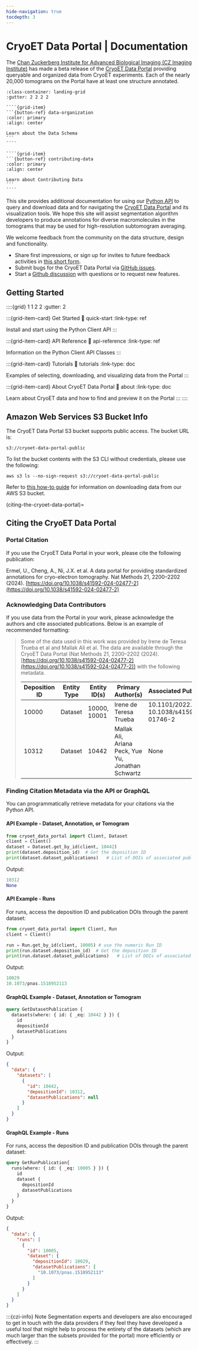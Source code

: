 ```yaml
---
hide-navigation: true
tocdepth: 3
---
```


# CryoET Data Portal | Documentation

The [Chan Zuckerberg Institute for Advanced Biological Imaging (CZ Imaging Institute)](https://www.czimaginginstitute.org/) has made a beta release of the [CryoET Data Portal](https://cryoetdataportal.czscience.com) providing queryable and organized data from CryoET experiments. Each of the nearly 20,000 tomograms on the Portal have at least one structure annotated.

`````{grid} 1 1 1 2
:class-container: landing-grid
:gutter: 2 2 2 2

````{grid-item}
```{button-ref} data-organization
:color: primary
:align: center

Learn about the Data Schema
```
````

````{grid-item}
```{button-ref} contributing-data
:color: primary
:align: center

Learn about Contributing Data
```
````
`````

This site provides additional documentation for using our [Python API](python-api) to query and download data and for navigating the [CryoET Data Portal](https://cryoetdataportal.czscience.com) and its visualization tools. We hope this site will assist segmentation algorithm developers to produce annotations for diverse macromolecules in the tomograms that may be used for high-resolution subtomogram averaging.

We welcome feedback from the community on the data structure, design and functionality.
- Share first impressions, or sign up for invites to future feedback activities in [this short form](https://airtable.com/apppmytRJXoXYTO9w/shrjmV9knAC7E7VVM?prefill_Event=P1BannerF&hide_Event=true).
- Submit bugs for the CryoET Data Portal via [GitHub issues](https://github.com/chanzuckerberg/cryoet-data-portal/issues/new?assignees=&labels=bug&projects=&template=bug.md&title=).
- Start a [Github discussion](https://github.com/chanzuckerberg/cryoet-data-portal/discussions/new/choose) with questions or to request new features.

## Getting Started

::::{grid} 1 1 2 2
:gutter: 2

:::{grid-item-card} Get Started
:link: quick-start
:link-type: ref

Install and start using the Python Client API
:::

:::{grid-item-card} API Reference
:link: api-reference
:link-type: ref

Information on the Python Client API Classes
:::

:::{grid-item-card} Tutorials
:link: tutorials
:link-type: doc

Examples of selecting, downloading, and visualizing data from the Portal
:::

:::{grid-item-card} About CryoET Data Portal
:link: about
:link-type: doc

Learn about CryoET data and how to find and preview it on the Portal
:::
::::

## Amazon Web Services S3 Bucket Info

The CryoET Data Portal S3 bucket supports public access. The bucket URL is:

```
s3://cryoet-data-portal-public
```

To list the bucket contents with the S3 CLI without credentials, please use the following:

```
aws s3 ls --no-sign-request s3://cryoet-data-portal-public
```

Refer to [this how-to guide](download-data) for information on downloading data from our AWS S3 bucket.

(citing-the-cryoet-data-portal)=
## Citing the CryoET Data Portal

### Portal Citation

If you use the CryoET Data Portal in your work, please cite the following publication:

Ermel, U., Cheng, A., Ni, J.X. et al. A data portal for providing standardized annotations for cryo-electron tomography. Nat Methods 21, 2200–2202 (2024). [https://doi.org/10.1038/s41592-024-02477-2](https://doi.org/10.1038/s41592-024-02477-2)

### Acknowledging Data Contributors

If you use data from the Portal in your work, please acknowledge the authors and cite associated publications. Below is an example of recommended formatting:

> Some of the data used in this work was provided by Irene de Teresa Trueba et al and Mallak Ali et al. The data are available through the CryoET Data Portal (Nat Methods 21, 2200–2202 (2024). [https://doi.org/10.1038/s41592-024-02477-2](https://doi.org/10.1038/s41592-024-02477-2)) with the following metadata.
>
> | Deposition ID | Entity Type | Entity ID(s) | Primary Author(s) | Associated Publication DOI(s) |
> | ------------- | ----------- | ------------ | ----------------- | ----------------------------- |
> | 10000 | Dataset | 10000, 10001 | Irene de Teresa Trueba | 10.1101/2022.04.12.488077, 10.1038/s41592-022-01746-2 |
> | 10312 | Dataset | 10442 | Mallak Ali, Ariana Peck, Yue Yu, Jonathan Schwartz | None |

### Finding Citation Metadata via the API or GraphQL

You can programmatically retrieve metadata for your citations via the Python API.

#### API Example - Dataset, Annotation, or Tomogram

```python
from cryoet_data_portal import Client, Dataset
client = Client()
dataset = Dataset.get_by_id(client, 10442)
print(dataset.deposition_id)  # Get the deposition ID
print(dataset.dataset_publications)   # List of DOIs of associated publications
```

Output:
```python
10312
None
```

#### API Example - Runs

For runs, access the deposition ID and publication DOIs through the parent dataset:

```python
from cryoet_data_portal import Client, Run
client = Client()

run = Run.get_by_id(client, 10005) # use the numeric Run ID
print(run.dataset.deposition_id)  # Get the deposition ID
print(run.dataset.dataset_publications)   # List of DOIs of associated publications
```

Output:
```python
10029
10.1073/pnas.1518952113
```

#### GraphQL Example - Dataset, Annotation or Tomogram

```graphql
query GetDatasetPublication {
  datasets(where: { id: { _eq: 10442 } }) {
    id
    depositionId
    datasetPublications
  }
}
```

Output:
```json
{
  "data": {
    "datasets": [
      {
        "id": 10442,
        "depositionId": 10312,
        "datasetPublications": null
      }
    ]
  }
}
```

#### GraphQL Example - Runs

For runs, access the deposition ID and publication DOIs through the parent dataset:

```graphql
query GetRunPublication{
  runs(where: { id: { _eq: 10005 } }) {
    id
    dataset {
      depositionId
      datasetPublications
    }
  }
}
```

Output:
```json
{
  "data": {
    "runs": [
      {
        "id": 10005,
        "dataset": {
          "depositionId": 10029,
          "datasetPublications": [
            "10.1073/pnas.1518952113"
          ]
        }
      }
    ]
  }
}
```

:::{czi-info} Note
Segmentation experts and developers are also encouraged to get in touch with the data providers if they feel they have developed a useful tool that might help to process the entirety of the datasets (which are much larger than the subsets provided for the portal) more efficiently or effectively.
:::
